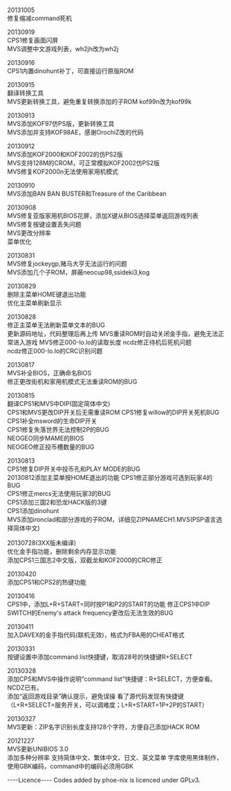 20131005	
修复缩减command死机

20130919		
CPS1修复画面闪屏	
MVS调整中文游戏列表，wh2jh改为wh2j

20130916	
CPS1内置dinohunt补丁，可直接运行原版ROM

20130915	
翻译转换工具	
MVS更新转换工具，避免重复转换添加的子ROM	
kof99n改为kof99k

20130913	
MVS添加KOF97仿PS版，更新转换工具	
MVS添加并支持KOF98AE，感谢OrochiZ改的代码	

20130912	
MVS添加KOF2000和KOF2002的仿PS2版	
MVS支持128M的CROM，可正常模拟KOF2002仿PS2版	
MVS修复KOF2000n无法使用家用机模式	

20130910	
MVS添加BAN BAN BUSTER和Treasure of the Caribbean	

20130908	
MVS修复亚版家用机BIOS花屏，添加X键从BIOS选择菜单返回游戏列表	
MVS修复按键设置丢失问题	
MVS更改分辨率	
菜单优化	

20130831	
MVS修复jockeygp,赌马大亨无法运行的问题	
MVS添加几个子ROM，屏蔽neocup98,ssideki3,kog	

20130829	
删除主菜单HOME键退出功能	
优化主菜单刷新显示	

20130828	
修正主菜单无法刷新菜单文本的BUG	
更新源码地址，代码整理后再上传	
MVS重读ROM时自动关闭金手指，避免无法正常进入游戏	
MVS修正000-lo.lo的读取长度	
ncdz修正待机后死机问题	
ncdz修正000-lo.lo的CRC识别问题	

20130817	
MVS补全BIOS，正确命名BIOS	
修正更改街机和家用机模式无法重读ROM的BUG	

20130815	
翻译CPS1和MVS中DIP(固定简体中文)	
CPS1和MVS更改DIP开关后无需重读ROM	
CPS1修复willow的DIP开关死机BUG	
CPS1补全msword的生命DIP开关	
CPS1修复失落世界无法控制2P的BUG	
NEOGEO同步MAME的BIOS	
NEOGEO修正投币槽数量的BUG	

20130813	
CPS1修复DIP开关中投币孔和PLAY MODE的BUG	
20130812添加主菜单按HOME退出的功能	
CPS1修正部分游戏可选到玩家4的BUG	
CPS1修正mercs无法使用玩家3的BUG	
CPS1添加三国2和恐龙HACK版的3键	
CPS1添加dinohunt	
MVS添加ironclad和部分游戏的子ROM，详细见ZIPNAMECH1.MVS(PSP语言选择简体中文)	

20130728(3XX版未编译)	
优化金手指功能，删除剩余内存显示功能	
添加CPS1三国志2中文版，双截龙和KOF2000的CRC修正	

20130420	
添加CPS1和CPS2的热键功能	

20130416	
CPS1中，添加L+R+START=同时按P1和P2的START的功能	
修正CPS1中DIP SWITCH的Enemy's attack frequency更改后无法生效的BUG	

20130411	
加入DAVEX的金手指代码(联机无效)，格式为FBA用的CHEAT格式	

20130331	
按键设置中添加command list快捷键，取消28号的快捷键R+SELECT	

20130328	
添加CPS和MVS中操作说明“command list”快捷键：R+SELECT，方便查看。NCDZ已有。	
添加“返回游戏目录”确认提示，避免误操	
看了源代码发现有快捷键	
（L+R+SELECT=服务开关，可以调难度；L+R+START=1P+2P的START）	

20130327	
MVS更新：ZIP名字识别长度支持128个字符，方便自己添加HACK ROM	

20121227	
MVS更新UNIBIOS 3.0	
添加多种分辨率	
支持简体中文、繁体中文、日文、英文菜单	
字库使用黑体制作，使用GBK编码，command中的编码必须用GBK	

----Licence----
Codes added by phoe-nix is licenced under GPLv3.


